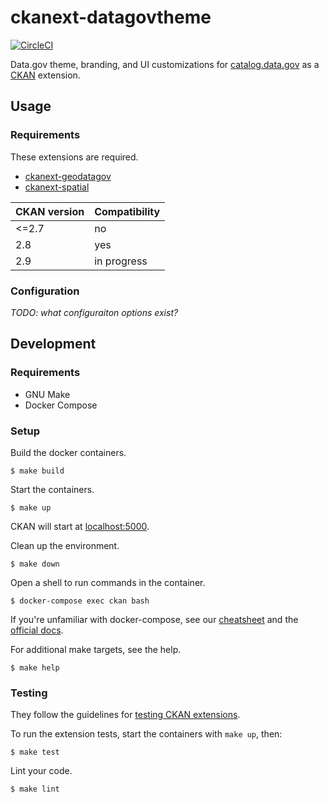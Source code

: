 # ckanext-datagovtheme

[![CircleCI](https://circleci.com/gh/GSA/ckanext-datagovtheme.svg?style=svg)](https://circleci.com/gh/GSA/ckanext-datagovtheme)

Data.gov theme, branding, and UI customizations for
[catalog.data.gov](https://catalog.data.gov/) as a [CKAN](https://ckan.org/)
extension.


## Usage


### Requirements

These extensions are required.

- [ckanext-geodatagov](https://github.com/GSA/ckanext-geodatagov)
- [ckanext-spatial](https://github.com/ckan/ckanext-spatial)


CKAN version | Compatibility
------------ | -------------
<=2.7        | no
2.8          | yes
2.9          | in progress


### Configuration

_TODO: what configuraiton options exist?_


## Development

### Requirements

- GNU Make
- Docker Compose


### Setup

Build the docker containers.

    $ make build

Start the containers.

    $ make up

CKAN will start at [localhost:5000](http://localhost:5000).

Clean up the environment.

    $ make down

Open a shell to run commands in the container.

    $ docker-compose exec ckan bash

If you're unfamiliar with docker-compose, see our
[cheatsheet](https://github.com/GSA/datagov-deploy/wiki/Docker-Best-Practices#cheatsheet)
and the [official docs](https://docs.docker.com/compose/reference/).

For additional make targets, see the help.

    $ make help


### Testing

They follow the guidelines for [testing CKAN extensions](https://docs.ckan.org/en/2.8/extensions/testing-extensions.html#testing-extensions).

To run the extension tests, start the containers with `make up`, then:

    $ make test

Lint your code.

    $ make lint
